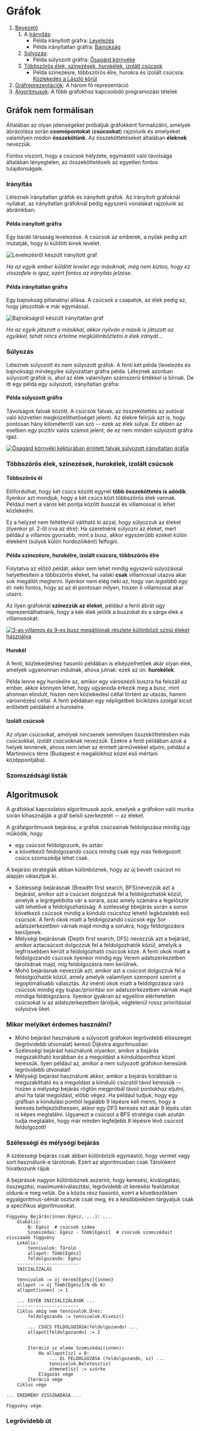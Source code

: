 # Gráfok

1. [Bevezető](#gráfok-nem-formálisan)
    1. A [Irányítás](#irányítás): 
        - Példa irányított gráfra: [Levelezés](#példa-irányított-gráfra)
        - Példa irányítatlan gráfra: [Bajnokság](#példa-irányítatlan-gráfra)
    3. [Súlyozás](#súlyozás):
        - Példa súlyozott gráfra: [Ősagárd környéke](#példa-súlyozott-gráfra)
    4. [Többszörös élek, színezések, hurokélek, izolált csúcsok](#többszörös-élek-színezések-hurokélek-izolált-csúcsok)
        - Példa színezésre, többszörös élre, hurokra és izolált csúcsra: [Közlekedés a László körül](#példa-színezésre-hurokélre-izolált-csúcsra-többszörös-élre)
2. [Gráfreprezentációk](grafreprezentaciok/): A három fő reprezentáció
3. [Algoritmusok](algoritmusok): A főbb gráfokhoz kapcsolódó programozási tételek

## Gráfok nem formálisan

Általában az olyan jelenségeket próbáljuk gráfokként formalizálni, amelyek ábrázolása során **csomópontokat** (**csúcsokat**) rajzolunk és amelyeket valamilyen módon **összekötünk**. Az összeköttetéseket általában **éleknek** nevezzük. 

Fontos viszont, hogy a csúcsok helyzete, egymástól való távolsága általában lényegtelen, az összeköttetéseik az egyetlen fontos tulajdonságaik.

### Irányítás
Léteznek irányítatlan gráfok és irányított gráfok. Az irányított gráfoknál nyilakat, az irányítatlan gráfoknál pedig egyszerű vonalakat rajzolunk az ábráinkban: 
#### Példa irányított gráfra
Egy baráti társaság levelezése. A csúcsok az emberek, a nyilak pedig azt mutatják, hogy ki küldött kinek levelet. 

![Levelezésről készült irányított gráf](levelezes.jpg)

*Ha az egyik ember küldött levelet egy másiknak, még nem biztos, hogy ez visszafele is igaz, ezért fontos az irányítás jelzése.*


#### Példa irányítatlan gráfra
Egy bajnokság pillanatnyi állása. A csúcsok a csapatok, az élek pedig az, hogy játszottak-e már egymással. 

![Bajnokságról készült irányítatlan gráf](bajnoksag.jpg)


*Ha az egyik játszott a másikkal, akkor nyilván a másik is játszott az egyikkel, tehát nincs értelme megkülönböztetni a élek irányát...*

### Súlyozás
Léteznek súlyozott és nem súlyozott gráfok. A fenti két példa (levelezés és bajnokság) mindegyike súlyozatlan gráfra példa. Léteznek azonban súlyozott gráfok is, ahol az élek valamilyen számszerű értékkel is bírnak. De itt egy példa egy súlyozott, irányítatlan gráfra: 

#### Példa súlyozott gráfra
Távolságok falvak között. A csúcsok falvak, az összekötettés az autóval való közvetlen megközelíthetőséget jelenti. Az élekre felírjuk azt is, hogy pontosan hány kilométerről van szó -- ezek az élek súlyai. Ez ebben az esetben egy pozitív valós számot jelent, de ez nem minden súlyozott gráfra igaz.

[![Ősagárd környéki kéktúrában érintett falvak súlyozott irányítatlan gráfja](osagard.jpg)](https://dreampuf.github.io/GraphvizOnline/#graph%20G%20%7B%0A%0A%20%20%0A%C5%90sag%C3%A1rd%20--%20N%C5%91tincs%20%5Blabel%20%3D%20%226.1%22%2C%20weight%20%3D%206.1%5D%3B%0A%C5%90sag%C3%A1rd%20--%20Fels%C5%91pet%C3%A9ny%20%5Blabel%20%3D%20%226.2%22%2C%20weight%20%3D%206.2%5D%3B%0AFels%C5%91pet%C3%A9ny%20--%20Als%C3%B3pet%C3%A9ny%20%5Blabel%20%3D%20%224.6%22%2C%20weight%20%3D%204.6%5D%3B%0AKeszeg%20--%20Als%C3%B3pet%C3%A9ny%20%5Blabel%20%3D%20%226.0%22%2C%20weight%20%3D%206.0%5D%3B%0A%C5%90sag%C3%A1rd%20--%20Keszeg%20%5Blabel%20%3D%20%225.1%22%2C%20weight%20%3D%205.1%5D%3B%0AN%C5%91tincs%20--%20Szendehely%20%5Blabel%20%3D%20%226.1%22%2C%20weight%20%3D%206.1%5D%3B%0AB%C3%A1nk%20--%20Fels%C5%91pet%C3%A9ny%20%5Blabel%20%3D%20%226.5%22%2C%20weight%20%3D%206.5%5D%3B%0AB%C3%A1nk%20--%20Als%C3%B3pet%C3%A9ny%20%5Blabel%20%3D%20%228.5%22%2C%20weight%20%3D%208.5%5D%3B%0AB%C3%A1nk%20--%20R%C3%A9ts%C3%A1g%20%5Blabel%20%3D%20%225.3%22%2C%20weight%20%3D%205.3%5D%3B%0AB%C3%A1nk%20--%20Romh%C3%A1ny%20%5Blabel%20%3D%20%226.9%22%2C%20weight%20%3D%206.9%5D%3B%0AR%C3%A9ts%C3%A1g%20--%20N%C5%91tincs%20%5Blabel%20%3D%20%229.9%22%2C%20weight%20%3D%209.9%5D%3B%0AR%C3%A9ts%C3%A1g%20--%20Szendehely%20%5Blabel%20%3D%20%2210.3%22%2C%20weight%20%3D%2010.3%5D%3B%0ABerkenye%20--%20N%C5%91tincs%20%5Blabel%20%3D%20%226.5%22%2C%20weight%20%3D%206.5%5D%3B%0AN%C3%B3gr%C3%A1d%20--%20Berkenye%20%5Blabel%20%3D%20%222.5%22%2C%20weight%20%3D%202.5%5D%3B%0ASzendehely%20--%20Berkenye%20%5Blabel%20%3D%20%226.9%22%2C%20weight%20%3D%206.9%5D%3B%0ARomh%C3%A1ny%3B%0A%7D)

### Többszörös élek, színezések, hurokélek, izolált csúcsok
#### Többszörös él
Előfordulhat, hogy két csúcs között egynél **több összeköttetés is adódik**. Ilyenkor azt mondjuk, hogy a két csúcs közt többszörös élek vannak. Például mert a város két pontja között busszal és villamossal is lehet közlekedni. 

Ez a helyzet nem feltétlenül váltható ki azzal, hogy súlyozzuk az éleket (ilyenkor pl. 2-őt írva az élre): Ha szeretnénk súlyozni az éleket, mert például a villamos gyorsabb, mint a busz, akkor egyszerűbb ezeket külön élekként (súlyok külön hordozóiként) felfogni. 


#### Példa színezésre, hurokélre, izolált csúcsra, többszörös élre

Folytatva az előző példát, akkor sem lehet mindig egyszerű súlyozással helyettesíteni a többszörös éleket, ha valaki **csak** villamossal utazva akar sok megállót megtenni. Ilyenkor nem elég neki az, hogy van *legalább egy* él: neki fontos, hogy az az él pontosan milyen, hiszen ő villamossal akar utazni.

Az ilyen gráfoknál **színezzük az éleket**, például a fenti ábrát úgy reprezentálhatnánk, hogy a kék élek jelölik a buszokat és a sárga élek a villamosokat:

[![3-as villamos és 9-es busz megállóinak részlete különböző színű éleket használva](buszvillamos.jpg)](https://dreampuf.github.io/GraphvizOnline/#graph%20G%20%7B%0A%0A%22Eg%C3%A9szs%C3%A9gh%C3%A1z%22%20--%20%22M%C3%A1zsa%20t%C3%A9r%22%20%5Bcolor%3Dblue%5D%3B%0A%22M%C3%A1zsa%20t%C3%A9r%22%20--%20%22Liget%20t%C3%A9r%22%20%5Bcolor%3Dblue%5D%3B%0A%22Liget%20t%C3%A9r%22%20--%20%22Szent%20L%C3%A1szl%C3%B3%20t%C3%A9r%22%20%5Bcolor%3Dblue%5D%3B%0A%22Szent%20L%C3%A1szl%C3%B3%20t%C3%A9r%22%20--%20%22K%C5%91b%C3%A1nya%20als%C3%B3%5Cnvas%C3%BAt%C3%A1llom%C3%A1s%22%20%5Bcolor%3Dblue%5D%3B%0A%0A%22%C3%96rs%20vez%C3%A9r%20tere%22%20--%20%22Feh%C3%A9r%20%C3%BAt%22%20%5Bcolor%3Dorange%5D%3B%0A%22Feh%C3%A9r%20%C3%BAt%22%20%20--%20%22Terebesi%20utca%22%20%5Bcolor%3Dorange%5D%3B%0A%22Terebesi%20utca%22%20--%20%22%C3%89lessarok%22%20%5Bcolor%3Dorange%5D%3B%0A%22%C3%89lessarok%22%20--%20%22%C3%93nodi%20utca%22%20%5Bcolor%3Dorange%5D%3B%0A%22%C3%93nodi%20utca%22%20--%20%22Szent%20L%C3%A1szl%C3%B3%20t%C3%A9r%22%20%5Bcolor%3Dorange%5D%3B%0A%22Szent%20L%C3%A1szl%C3%B3%20t%C3%A9r%22%20--%20%22Liget%20t%C3%A9r%22%20%5Bcolor%3Dorange%5D%3B%0A%22Liget%20t%C3%A9r%22%20--%20%22M%C3%A1zsa%20t%C3%A9r%22%20%5Bcolor%3Dorange%5D%3B%0A%22M%C3%A1zsa%20t%C3%A9r%22%20--%20%22Fert%C5%91%20utca%22%20%5Bcolor%3Dorange%5D%3B%0A%22Fert%C5%91%20utca%22%20--%20%22Ecseri%20%C3%BAt%22%20%5Bcolor%3Dorange%5D%3B%0A%22Ecseri%20%C3%BAt%22%20--%20%22Balk%C3%A1n%20utca%22%20%5Bcolor%3Dorange%5D%3B%0A%22Martinovics%20t%C3%A9r%22%3B%0A%22Eg%C3%A9szs%C3%A9gh%C3%A1z%22--%20%22Eg%C3%A9szs%C3%A9gh%C3%A1z%22%20%5Blabel%3D%22(bicikliz%C3%A9s%20a%20n%C3%A9pligetben)%22%5D%3B%0A%7D)

#### Hurokél
A fenti, közlekedéshez hasonló példában is elképzelhetőek akár olyan élek, amelyek ugyanonnan indulnak, ahova jutnak: ezek az ún. **hurokélek**. 

Példa lenne egy hurokélre az, amikor egy városnéző buszra ha felszáll az ember, akkor könnyen lehet, hogy ugyanoda érkezik meg a busz, mint ahonnan elindult, hiszen nem közlekedési céllal történt az utazás, hanem városnézési céllal. A fenti példában egy népligetbeli biciklizés szolgál kicsit erőltetett példáként a hurokélre.

#### Izolált csúcsok

Az olyan csúcsokat, amelyek nincsenek semmilyen összeköttetésben más csúcsokkal, izolált csúcsoknak nevezzük. Ezekre a fenti példában azok a helyek lennének, ahova nem lehet az érintett járművekkel eljutni, például a Martinovics térre (Budapest e megállókhoz közel eső mértani középpontjába).



### Szomszédsági listák


## Algoritmusok

A gráfokkal kapcsolatos algoritmusok azok, amelyek a gráfokon való munka során kihasználják a gráf belső szerkezetét -- az éleket. 

A gráfalgoritmusok bejárása, a gráfok csúcsainak feldolgozása mindig úgy működik, hogy 
- egy csúcsot feldolgozunk, és aztán 
- a következő feldolgozandó csúcs mindig csak egy más fedolgozott csúcs szomszédja lehet csak. 

A bejárási stratégiák abban különböznek, hogy az új bevett csúcsot mi alapján választjuk ki. 

- Szélességi bejárásnak (Breadth first search, BFS)nevezzük azt a bejárást, amikor azt a csúcsot dolgozzuk fel a feldolgozhatók közül, amelyik a legrégebbóta vár a sorára, azaz amely számára a legelőször vált lehetővé a feldolgozhatóság. A szélességi bbejárás során a soron következő csúcsok mindig a kiinduló csúcshoz lehető legközelebb eső csúcsok. A fenti okok miatt a feldolgozandó csúcsok egy Sor adatszerkezetben várnak majd mindig a sorukra, hogy feldolgozásra kerüljenek.
- Mélységi bejárásnak (Depth first search, DFS) nevezzük azt a bejárást, amikor aztacsúcsot dolgozzuk fel a feldolgozhatók közül, amelyik a legfrissebben került a feldolgozható csúcsok közé. A fenti okok miatt a feldolgozandó csúcsok ilyenkor mindig egy Verem adatszerkezetben tárolódnak majd, míg feldolgozásra nem kerülnek.
- Mohó bejárásnak nevezzük azt, amikor azt a csúcsot dolgozzuk fel a feldolgozhatók közül, amely amelyik valamilyen szempont szerint a legoptimálisabb választás. Az iménti okok miatt a feldolgozásra váró csúcsok mindig egy kupac/prioritási sor adatszerkezetben várnak majd mindiga feldolgozásra. Ilyenkor gyakran az egyelőre elérhetetlen csúcsokat is az adatszerkezetben tároljuk, végtelenül rossz prioritással súlyozva őket. 

### Mikor melyiket érdemes használni?
- Mohó bejárást használunk a súlyozott gráfokon legrövidebb élösszeget (legrövidebb útvonalat) kereső Dijkstra algoritmusban
- Szélességi bejárást használunk olyankor, amikor a bejárás megszakítható korábban és a megoldást a kiindulóponthoz közel keressük. Ilyen például az, amikor a nem súlyozott gráfokon keresünk legrövidebb útvonalat! 
- Mélységi bejárást használunk akkor, amikor a bejárás korábban is megszakítható és a megoldást a kiinduló csúcstól távol keressük -- hiszen a mélységi bejárás rögtön megpróbál távoli pontokhoz eljutni, ahol ha talál megoldást, előbb végez. Ha például tudjuk, hogy egy gráfban a kiindulási ponttól legalább 9 lépésre kell menni, hogy a keresés befejeződhessen, akkor egy DFS keresés ezt akár 9 lépés után is képes megtalálni. Ugyanezt a csúcsot a BFS stratégia csak azután tudja megtalálni, hogy már minden legfeljebb 8 lépésre lévő csúcsot feldolgozott!

### Szélességi és mélységi bejárás
A szélességi bejárás csak abban különbözik egymástól, hogy vermet vagy sort használunk-e tárolónak. Ezért az algoritmusban csak Tárolóként hivatkozunk rájuk

A bejárások nagyon különböznek aszerint, hogy keresési, kiválogatási, összegzési, maximumkiválasztási, legrövidebb út keresési fealdatokat oldunk-e meg velük. De a közös rész hasonló, ezért a következőkben egyalgoritmus-sémát osztunk csak meg, és a későbbiekben tárgyaljuk csak a specifikus algoritmusokat.
```
Függvény Bejárás(innen:Egész, ...): ...
    Globális: 
        N: Egész  # csúcsok száma
        Szomszédai: Egész - Tömb[Egész]  # csúcsok szomszédait visszaadó függvény
    Lokális:
        tennivalok: Tároló
        allapot: Tömb[Egész]
        feldolgozando: Egész
    -----------------------
    INICIALIZÁLÁS

    tennivalok := új Verem[Egész]{innen}
    allapot := új Tömb[Egész](N db 0) 
    allapot[innen] := 1

    ... EGYÉB INICIALIZÁLÁSOK ...
    -----------------------
    Ciklus amíg nem tennivalók.Üres:
        feldolgozando := tennivalok.Kivesz()

        ... CSÚCS FELDOLGOZÁSA(feldolgozando) ...
        allapot[feldolgozando] := 2


        Iteráció sz eleme Szomszédai(innen):
            Ha allapot[sz] = 0:
                ... ÉL FELDOLGOZÁSA (feldolgozando, sz) ...
                tennivalok.Beletesz(sz)
                atmenet[sz] := szürke
            Elágazás vége
        Iteráció vége        
    Ciklus vége

... EREDMÉNY VISSZAADÁSA ... 

Függvény vége.

```

### Legrövidebb út